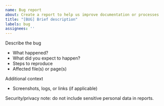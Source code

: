 ```yaml
---
name: Bug report
about: Create a report to help us improve documentation or processes
title: "[BUG] Brief description"
labels: bug
assignees: ''
---
```


Describe the bug
- What happened?
- What did you expect to happen?
- Steps to reproduce
- Affected file(s) or page(s)

Additional context
- Screenshots, logs, or links (if applicable)

Security/privacy note: do not include sensitive personal data in reports.
